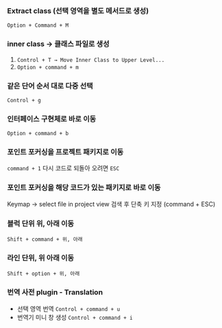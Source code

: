 ### Extract class (선택 영역을 별도 메서드로 생성)
`Option + Command + M`

### inner class → 클래스 파일로 생성 
1. `Control + T → Move Inner Class to Upper Level...`
2. `Option + command + m`

### 같은 단어 순서 대로 다중 선택
`Control + g`

### 인터페이스 구현체로 바로 이동
`Option + command + b`

### 포인트 포커싱을 프로젝트 패키지로 이동
`command + 1` 다시 코드로 되돌아 오려면 `ESC`

### 포인트 포커싱을 해당 코드가 있는 패키지로 바로 이동
Keymap -> select file in project view 검색 후 단축 키 지정 (command + ESC)

### 블럭 단위 위, 아래 이동
`Shift + command + 위, 아래`

### 라인 단위, 위 아래 이동
`Shift + option + 위, 아래`

### 번역 사전 plugin - Translation
- 선택 영역 번역 `Control + command + u`
- 번역기 미니 창 생성 `Control + command + i`

